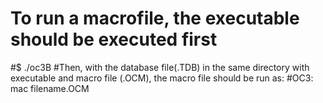 # To run a macrofile, the executable should be executed first
#$ ./oc3B 
#Then, with the database file(.TDB) in the same directory with executable and macro file (.OCM), the macro file should be run as:
#OC3: mac filename.OCM
